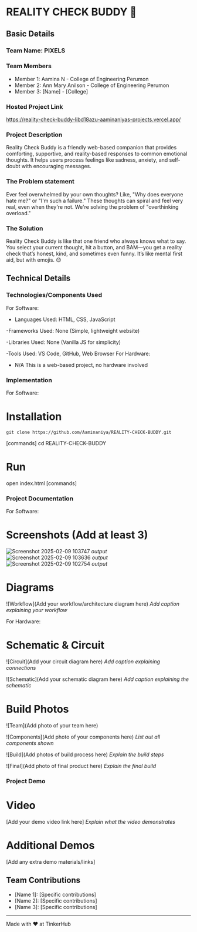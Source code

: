 # REALITY CHECK BUDDY 🎯


## Basic Details
### Team Name: PIXELS


### Team Members
- Member 1: Aamina N - College of Engineering Perumon
- Member 2: Ann Mary Anilson - College of Engineering Perumon
- Member 3: [Name] - [College]

### Hosted Project Link
https://reality-check-buddy-libd18azu-aaminaniyas-projects.vercel.app/

### Project Description
Reality Check Buddy is a friendly web-based companion that provides comforting, supportive, and reality-based responses to common emotional thoughts. It helps users process feelings like sadness, anxiety, and self-doubt with encouraging messages.
### The Problem statement
Ever feel overwhelmed by your own thoughts? Like, "Why does everyone hate me?" or "I'm such a failure." These thoughts can spiral and feel very real, even when they're not. We're solving the problem of "overthinking overload."

### The Solution
Reality Check Buddy is like that one friend who always knows what to say. You select your current thought, hit a button, and BAM—you get a reality check that’s honest, kind, and sometimes even funny. It’s like mental first aid, but with emojis. 😊

## Technical Details
### Technologies/Components Used
For Software:
- Languages Used: HTML, CSS, JavaScript

-Frameworks Used: None (Simple, lightweight website)

-Libraries Used: None (Vanilla JS for simplicity)

-Tools Used: VS Code, GitHub, Web Browser
For Hardware:
- N/A This is a web-based project, no hardware involved

### Implementation
For Software:
# Installation
```
git clone https://github.com/Aaminaniya/REALITY-CHECK-BUDDY.git
```
[commands]
cd REALITY-CHECK-BUDDY
# Run
open index.html
[commands]

### Project Documentation
For Software:

# Screenshots (Add at least 3)
![Screenshot 2025-02-09 103747](https://github.com/user-attachments/assets/f3d0d00b-2207-4704-91e6-84f289d287cf)
*output*
![Screenshot 2025-02-09 103636](https://github.com/user-attachments/assets/3329e221-456d-4e9b-94bd-4b039f9f2ec1)
*output*
![Screenshot 2025-02-09 102754](https://github.com/user-attachments/assets/cf36446a-72eb-4563-81bf-3fa3d1447ad8)
*output*


# Diagrams
![Workflow](Add your workflow/architecture diagram here)
*Add caption explaining your workflow*

For Hardware:

# Schematic & Circuit
![Circuit](Add your circuit diagram here)
*Add caption explaining connections*

![Schematic](Add your schematic diagram here)
*Add caption explaining the schematic*

# Build Photos
![Team](Add photo of your team here)


![Components](Add photo of your components here)
*List out all components shown*

![Build](Add photos of build process here)
*Explain the build steps*

![Final](Add photo of final product here)
*Explain the final build*

### Project Demo
# Video
[Add your demo video link here]
*Explain what the video demonstrates*

# Additional Demos
[Add any extra demo materials/links]

## Team Contributions
- [Name 1]: [Specific contributions]
- [Name 2]: [Specific contributions]
- [Name 3]: [Specific contributions]

---
Made with ❤️ at TinkerHub

